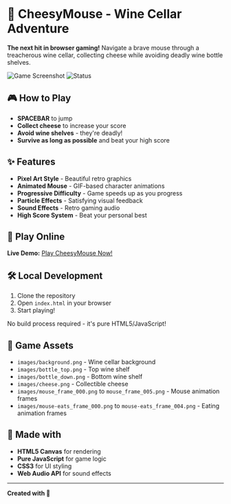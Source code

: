 # 🧀 CheesyMouse - Wine Cellar Adventure

**The next hit in browser gaming!** Navigate a brave mouse through a treacherous wine cellar, collecting cheese while avoiding deadly wine bottle shelves.

![Game Screenshot](https://img.shields.io/badge/Game-HTML5%20Canvas-orange) ![Status](https://img.shields.io/badge/Status-Ready%20to%20Play-green)

## 🎮 How to Play

- **SPACEBAR** to jump
- **Collect cheese** to increase your score
- **Avoid wine shelves** - they're deadly!
- **Survive as long as possible** and beat your high score

## ✨ Features

- **Pixel Art Style** - Beautiful retro graphics
- **Animated Mouse** - GIF-based character animations
- **Progressive Difficulty** - Game speeds up as you progress
- **Particle Effects** - Satisfying visual feedback
- **Sound Effects** - Retro gaming audio
- **High Score System** - Beat your personal best

## 🚀 Play Online

**Live Demo:** [Play CheesyMouse Now!](https://yourusername.github.io/CheesyMouse/)

## 🛠️ Local Development

1. Clone the repository
2. Open `index.html` in your browser
3. Start playing!

No build process required - it's pure HTML5/JavaScript!

## 📁 Game Assets

- `images/background.png` - Wine cellar background
- `images/bottle_top.png` - Top wine shelf
- `images/bottle_down.png` - Bottom wine shelf
- `images/cheese.png` - Collectible cheese
- `images/mouse_frame_000.png` to `mouse_frame_005.png` - Mouse animation frames
- `images/mouse-eats_frame_000.png` to `mouse-eats_frame_004.png` - Eating animation frames

## 🎯 Made with

- **HTML5 Canvas** for rendering
- **Pure JavaScript** for game logic
- **CSS3** for UI styling
- **Web Audio API** for sound effects

---

**Created with 🧀** 